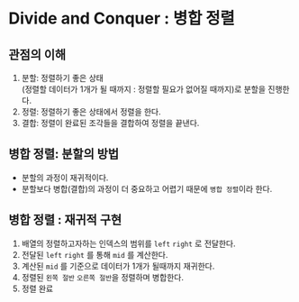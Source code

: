 # Divide and Conquer : 병합 정렬

## 관점의 이해

1. 분할: 정렬하기 좋은 상태
   <br>(정렬할 데이터가 1개가 될 때까지 : 정렬할 필요가 없어질 때까지)로 분할을 진행한다.
2. 정렬: 정렬하기 좋은 상태에서 정렬을 한다.
3. 결합: 정렬이 완료된 조각들을 결합하여 정렬을 끝낸다.

## 병합 정렬: 분할의 방법

- 분할의 과정이 재귀적이다.
- 분할보다 병합(결합)의 과정이 더 중요하고 어렵기 때문에 `병합 정렬`이라 한다.

## 병합 정렬 : 재귀적 구현

1. 배열의 정렬하고자하는 인덱스의 범위를 `left` `right` 로 전달한다.
2. 전달된 `left` `right` 를 통해 `mid` 를 계산한다.
3. 계산된 `mid` 를 기준으로 데이터가 1개가 될때까지 재귀한다.
4. 정렬된 `왼쪽 절반` `오른쪽 절반`을 정렬하며 병합한다.
5. 정렬 완료

